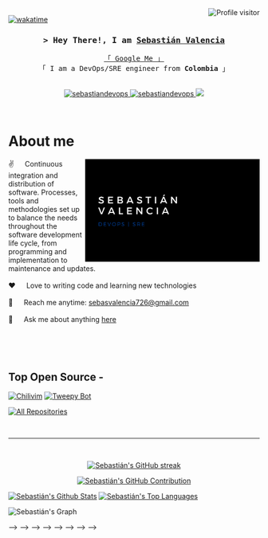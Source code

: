 <!--
<h2 align="center">
  Welcome to Al Siam World!
  <img src="https://media.giphy.com/media/hvRJCLFzcasrR4ia7z/giphy.gif" width="28">
</h2>
-->

<!--
<p align="center">
  <a href="https://github.com/sebastiandevops"><img src="https://readme-typing-svg.herokuapp.com/?lines=Self%20Taught%20Programmer;Front%20End%20Developer;1.5%2B%20years%20of%20coding%20experience;Always%20learning%20new%20things&center=true&width=380&height=45"></a>
</p>

 -->

<a href="https://komarev.com/ghpvc/?username=sebastiandevops">
  <img align="right" src="https://komarev.com/ghpvc/?username=sebastiandevops&label=Visitors&color=0e75b6&style=flat" alt="Profile visitor" />
</a>


[![wakatime](https://wakatime.com/badge/user/eebb3dd8-d9b2-40de-9b88-6fd6cac99dbc.svg)](https://wakatime.com/@eebb3dd8-d9b2-40de-9b88-6fd6cac99dbc)

<!-- Intro  -->
<h3 align="center">
        <samp>&gt; Hey There!, I am
                <b><a target="_blank" href="https://sebastiandevops.github.io/">Sebastián Valencia</a></b>
        </samp>
</h3>


<p align="center">
  <samp>
    <a href="https://www.google.com/search?q=Sebastián+Valencia+Sierra">「 Google Me 」</a>
    <br>
    「 I am a DevOps/SRE engineer from <b>Colombia</b> 」
    <br>
    <br>
  </samp>
</p>

<p align="center">
 <a href="https://sebastiandevops.github.io/" target="blank">
  <img src="https://img.shields.io/badge/Website-DC143C?style=for-the-badge&logo=medium&logoColor=white" alt="sebastiandevops" />
 </a>
 <a href="https://www.linkedin.com/in/sebastianvalenciasierra/" target="_blank">
  <img src="https://img.shields.io/badge/LinkedIn-0077B5?style=for-the-badge&logo=linkedin&logoColor=white" alt="sebastiandevops"/>
 </a>
 <!-- <a href="https://dev.to/sebastiandevops" target="_blank">
  <img src="https://img.shields.io/badge/dev.to-0A0A0A?style=for-the-badge&logo=dev.to&logoColor=white" alt="sebastiandevops" />
 </a> -->
 <a href="https://twitter.com/ajinomano" target="_blank">
  <img src="https://img.shields.io/badge/Twitter-1DA1F2?style=for-the-badge&logo=twitter&logoColor=white" />
 </a>
 <!-- <a href="https://instagram.com/sebastiandevops_dev" target="_blank"> -->
 <!--  <img src="https://img.shields.io/badge/Instagram-fe4164?style=for-the-badge&logo=instagram&logoColor=white" alt="sebastiandevops" /> -->
 <!-- </a> -->
 <!-- <a href="https://facebook.com/sebastiandevops.world" target="_blank"> -->
 <!--  <img src="https://img.shields.io/badge/Facebook-20BEFF?&style=for-the-badge&logo=facebook&logoColor=white" alt="sebastiandevops"  /> -->
 <!--  </a> -->
</p>
<br />

<!-- About Section -->
 # About me

<p>
 <img align="right" width="350" src="/assets/front_page.png" alt="Front page" />

 ✌️ &emsp; Continuous integration and distribution of software. Processes, tools and methodologies set up to balance the needs throughout the software development life cycle, from programming and implementation to maintenance and updates. <br/><br/>
 ❤️ &emsp; Love to writing code and learning new technologies <br/><br/>
 📧 &emsp; Reach me anytime: sebasvalencia726@gmail.com<br/><br/>
 💬 &emsp; Ask me about anything [here](https://github.com/sebastiandevops/sebastiandevops/issues)

</p>

<br/>
<br/>
<br/>

<!-- ## Use To Code -->
<!---->
<!-- ![Javascript](https://img.shields.io/badge/Javascript-F0DB4F?style=for-the-badge&labelColor=black&logo=javascript&logoColor=F0DB4F) -->
<!-- ![Typescript](https://img.shields.io/badge/Typescript-007acc?style=for-the-badge&labelColor=black&logo=typescript&logoColor=007acc) -->
<!-- ![React](https://img.shields.io/badge/-React-61DBFB?style=for-the-badge&labelColor=black&logo=react&logoColor=61DBFB) -->
<!-- ![React Native](https://img.shields.io/badge/React_Native-20232A?style=for-the-badge&logo=react&logoColor=61DAFB) -->
<!-- ![Next.js](https://img.shields.io/badge/next.js-000000?style=for-the-badge&logo=nextdotjs&logoColor=white) -->
<!-- ![Nodejs](https://img.shields.io/badge/Nodejs-3C873A?style=for-the-badge&labelColor=black&logo=node.js&logoColor=3C873A) -->
<!-- ![Express.js](https://img.shields.io/badge/Express.js-000000?style=for-the-badge&logo=express&logoColor=white) -->
<!-- ![MongoDB](https://img.shields.io/badge/MongoDB-4EA94B?style=for-the-badge&logo=mongodb&logoColor=white) -->
<!-- ![HTML](https://img.shields.io/badge/HTML5-E34F26?style=for-the-badge&logo=html5&logoColor=white) -->
<!-- ![CSS3](https://img.shields.io/badge/CSS3-1572B6?style=for-the-badge&logo=css3&logoColor=white) -->
<!-- ![SASS Badge](https://img.shields.io/badge/Sass-CC6699?style=for-the-badge&logo=sass&logoColor=white) -->
<!-- ![Ant-Design](https://img.shields.io/badge/AntDesign-0170FE?style=for-the-badge&logo=antdesign&logoColor=white) -->
<!-- ![Tailwind](https://img.shields.io/badge/Tailwind_CSS-092749?style=for-the-badge&logo=tailwindcss&logoColor=06B6D4&labelColor=000000) -->
<!-- ![Bootstrap](https://img.shields.io/badge/Bootstrap-563D7C?style=for-the-badge&logo=bootstrap&logoColor=white) -->
<!-- ![Strapi](https://img.shields.io/badge/strapi-2E7EEA?style=for-the-badge&logo=strapi&logoColor=white) -->
<!-- ![Markdown](https://img.shields.io/badge/Markdown-000000?style=for-the-badge&logo=markdown&logoColor=white) -->
<!-- ![Redux](https://img.shields.io/badge/Redux-593D88?style=for-the-badge&logo=redux&logoColor=white) -->
<!-- ![React Query](https://img.shields.io/badge/-React_Query-FF4154?style=for-the-badge&logo=react%20query&logoColor=white) -->
<!-- ![VSCode](https://img.shields.io/badge/Visual_Studio-0078d7?style=for-the-badge&logo=visual%20studio&logoColor=white) -->
<!-- ![Git](https://img.shields.io/badge/Git-F05032?style=for-the-badge&logo=git&logoColor=white) -->
<!---->
<!-- <br/> -->

## Top Open Source -
[![Chilivim](https://github-readme-stats.vercel.app/api/pin/?username=sebastiandevops&repo=chilivim&border_color=7F3FBF&bg_color=0D1117&title_color=C9D1D9&text_color=8B949E&icon_color=7F3FBF)](https://github.com/sebastiandevops/chilivim)
[![Tweepy Bot](https://github-readme-stats.vercel.app/api/pin/?username=sebastiandevops&repo=tweepy_bot&border_color=7F3FBF&bg_color=0D1117&title_color=C9D1D9&text_color=8B949E&icon_color=7F3FBF)](https://github.com/sebastiandevops/al-folio)
<!-- [![Al Siam Readme](https://github-readme-stats.vercel.app/api/pin/?username=sebastiandevops&repo=sebastiandevops&border_color=7F3FBF&bg_color=0D1117&title_color=C9D1D9&text_color=8B949E&icon_color=7F3FBF)](https://github.com/sebastiandevops/sebastiandevops) -->
<!-- [![Al Siam Teminal](https://github-readme-stats.vercel.app/api/pin/?username=sebastiandevops&repo=sebastiandevops.github.io&border_color=7F3FBF&bg_color=0D1117&title_color=C9D1D9&text_color=8B949E&icon_color=7F3FBF)](https://github.com/sebastiandevops/sebastiandevops.github.io) -->

<p align="left">
  <a href="https://github.com/sebastiandevops?tab=repositories" target="_blank"><img alt="All Repositories" title="All Repositories" src="https://img.shields.io/badge/-All%20Repos-2962FF?style=for-the-badge&logo=koding&logoColor=white"/></a>
</p>

<br/>
<hr/>
<br/>

<p align="center">
  <a href="https://github.com/sebastiandevops">
    <img src="https://github-readme-streak-stats.herokuapp.com/?user=sebastiandevops&theme=radical&border=7F3FBF&background=0D1117" alt="Sebastián's GitHub streak"/>
  </a>
</p>

<p align="center">
  <a href="https://github.com/sebastiandevops">
    <img src="https://github-profile-summary-cards.vercel.app/api/cards/profile-details?username=sebastiandevops&theme=radical" alt="Sebastián's GitHub Contribution"/>
  </a>
</p>

<a>
    <a href="https://github.com/sebastiandevops"><img alt="Sebastián's Github Stats" src="https://denvercoder1-github-readme-stats.vercel.app/api?username=sebastiandevops&show_icons=true&count_private=true&theme=react&border_color=7F3FBF&bg_color=0D1117&title_color=F85D7F&icon_color=F8D866" height="192px" width="49.5%"/></a>
  <a href="https://github.com/sebastiandevops"><img alt="Sebastián's Top Languages" src="https://denvercoder1-github-readme-stats.vercel.app/api/top-langs/?username=sebastiandevops&langs_count=8&layout=compact&theme=react&border_color=7F3FBF&bg_color=0D1117&title_color=F85D7F&icon_color=F8D866" height="192px" width="49.5%"/></a>
  <br/>
</a>


![Sebastián's Graph](https://github-readme-activity-graph.vercel.app/graph?username=sebastiandevops&custom_title=Al%20Siam's%20GitHub%20Activity%20Graph&bg_color=0D1117&color=7F3FBF&line=7F3FBF&point=7F3FBF&area_color=FFFFFF&title_color=FFFFFF&area=true)
<!-- ![image](https://user-images.githubusercontent.com/63010971/200120130-bb00e72a-0d50-4d02-9fe7-745c8b330728.png) -->
<!---->
<!-- Continuous integration and distribution of software. Processes, tools and methodologies set up to balance the needs throughout the software development life cycle, from programming and implementation to maintenance and updates. -->
<!---->
<!-- ![Sebastián's GitHub stats](https://github-readme-stats-sigma-five.vercel.app/api?username=sebastiandevops&show_icons=true&theme=gruvbox) -->
<!---->
<!-- <!-- <a href="https://github.com/sebasvalencia726"> -->
<!--   <img align="center" src="https://github-readme-stats.vercel.app/api/top-langs/?username=sebasvalencia726&layout=compact&theme=radical" /> -->
<!-- </a> --> -->
<!---->
<!---->
<!-- [![Top Langs](https://github-readme-stats-sigma-five.vercel.app/api/top-langs/?username=sebastiandevops&hide=css,html&langs_count=10&layout=compact)] -->
<!---->
<!-- <!-- Please don't remove this: Grab your social icons from https://github.com/carlsednaoui/gitsocial --> -->
<!---->
<!-- <!-- display the social media buttons in your README --> -->
<!---->
<!-- ## Find me around the web: -->
<!---->
<!---->
<!-- [![alt text][1.1]][1]&nbsp;&nbsp;&nbsp;&nbsp;&nbsp;&nbsp;[![alt text][2.1]][2] -->
<!---->
<!-- <!-- links to social media icons --> -->
<!-- <!-- no need to change these --> -->
<!---->
<!-- <!-- icons with padding --> -->
<!---->
<!-- [1.1]: https://user-images.githubusercontent.com/63010971/230439534-7e9b65e3-aeca-4532-bce9-aa065e2d9008.png (linkedin) -->
<!-- [2.1]: https://user-images.githubusercontent.com/63010971/230439864-373a555a-ed8f-4972-95b7-11382772afca.png (twitter) -->
<!---->
<!-- <!-- links to your social media accounts --> -->
<!-- <!-- update these accordingly --> -->
<!---->
<!-- [1]: https://www.linkedin.com/in/sebastianvalenciasierra/ -->
<!-- [2]: https://twitter.com/ajinomano -->
<!---->



<!-- Please don't remove this: Grab your social icons from https://github.com/carlsednaoui/gitsocial -->
